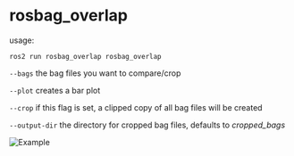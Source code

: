 # rosbag_overlap

usage:

```ros2 run rosbag_overlap rosbag_overlap```

```--bags``` the bag files you want to compare/crop

```--plot``` creates a bar plot

```--crop``` if this flag is set, a clipped copy of all bag files will be created

```--output-dir``` the directory for cropped bag files, defaults to _cropped_bags_

![Example](media/example.png)
